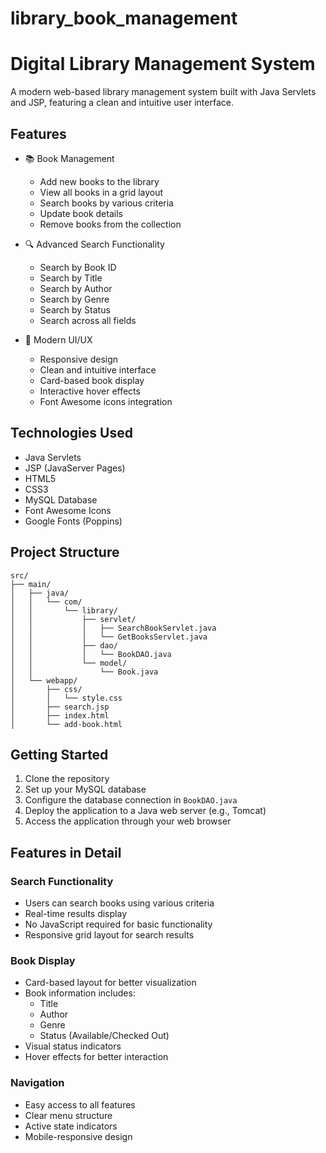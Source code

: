 # library_book_management
# Digital Library Management System

A modern web-based library management system built with Java Servlets and JSP, featuring a clean and intuitive user interface.

## Features

- 📚 Book Management
  - Add new books to the library
  - View all books in a grid layout
  - Search books by various criteria
  - Update book details
  - Remove books from the collection

- 🔍 Advanced Search Functionality
  - Search by Book ID
  - Search by Title
  - Search by Author
  - Search by Genre
  - Search by Status
  - Search across all fields

- 🎨 Modern UI/UX
  - Responsive design
  - Clean and intuitive interface
  - Card-based book display
  - Interactive hover effects
  - Font Awesome icons integration

## Technologies Used

- Java Servlets
- JSP (JavaServer Pages)
- HTML5
- CSS3
- MySQL Database
- Font Awesome Icons
- Google Fonts (Poppins)

## Project Structure

```
src/
├── main/
│   ├── java/
│   │   └── com/
│   │       └── library/
│   │           ├── servlet/
│   │           │   ├── SearchBookServlet.java
│   │           │   └── GetBooksServlet.java
│   │           ├── dao/
│   │           │   └── BookDAO.java
│   │           └── model/
│   │               └── Book.java
│   └── webapp/
│       ├── css/
│       │   └── style.css
│       ├── search.jsp
│       ├── index.html
│       └── add-book.html
```

## Getting Started

1. Clone the repository
2. Set up your MySQL database
3. Configure the database connection in `BookDAO.java`
4. Deploy the application to a Java web server (e.g., Tomcat)
5. Access the application through your web browser

## Features in Detail

### Search Functionality
- Users can search books using various criteria
- Real-time results display
- No JavaScript required for basic functionality
- Responsive grid layout for search results

### Book Display
- Card-based layout for better visualization
- Book information includes:
  - Title
  - Author
  - Genre
  - Status (Available/Checked Out)
- Visual status indicators
- Hover effects for better interaction

### Navigation
- Easy access to all features
- Clear menu structure
- Active state indicators
- Mobile-responsive design
